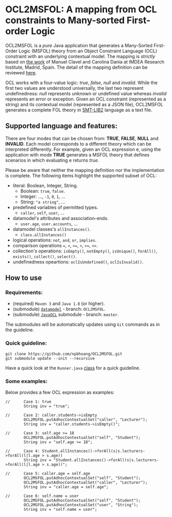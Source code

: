 # OCL2MSFOL: A mapping from OCL constraints to Many-sorted First-order Logic

OCL2MSFOL is a _pure_ Java application that generates a Many-Sorted First-Order Logic (MSFOL) theory from an Object Constraint Language (OCL) constraint with an underlying contextual model. The mapping is _strictly_ based on [the work](https://software.imdea.org/~dania/papers/models2016.pdf) of Manuel Clavel and Carolina Dania at IMDEA Research Institute, Madrid, Spain. The detail of the mapping definition can be reviewed [here](https://software.imdea.org/~dania/tools/definitions.pdf).

OCL works with a four-value logic: _true_, _false_, _null_ and _invalid_. While the first two values are understood universally, 
the last two represent undefinedness: _null_ represents unknown or undefined value whereas _invalid_ represents an error or exception.
Given an OCL constraint (represented as a string) and its contextual model (represented as a JSON file), OCL2MSFOL generates a complete FOL theory in [SMT-LIB2](https://smtlib.cs.uiowa.edu/papers/smt-lib-reference-v2.6-r2021-05-12.pdf) language as a text file.

## Supported language and features:

There are four modes that can be chosen from: **TRUE**, **FALSE**, **NULL** and **INVALID**.
Each model corresponds to a different theory which can be interpreted differently. 
For example, given an OCL expression e, using the application with mode **TRUE** generates a MSFOL 
theory that defines scenarios in which evaluating e returns _true_.

Please be aware that neither the mapping definition nor the implementation is complete. 
The following items highlight the supported subset of OCL:

  - literal: Boolean, Integer, String.
    - Boolean: `true`, `false`.
    - Integer: ..., `-1`, `0`, `1`, ...
    - String: `"a string"`, ...
  - predefined variables of permitted types.
    - `caller`, `self`, `user`, ...
  - datamodel's attributes and association-ends.
    - `user.age`, `user.accounts`, ... 
  - datamodel classes's `allInstances()`.
    - `class.allInstances()`
  - logical operations: `not`, `and`, `or`, `implies`.
  - comparison operations `=`, `<`, `<=`, `>`, `>=`, `<>`.
  - collection's operations: `isEmpty()`, `notEmpty()`, `isUnique()`, `forAll()`, `exists()`, `collect()`, `select()`.
  - undefinedness opeartions: `oclIsUndefined()`, `oclIsInvalid()`.

## How to use

### Requirements:
- (required) `Maven 3` and `Java 1.8` (or higher).
- (submodule) [`datamodel`](https://github.com/MoDELSVGU/datamodel) - branch: `OCL2MSFOL`.
- (submodule) [`JavaOCL`](https://github.com/MoDELSVGU/JavaOCL) submodule - branch: `master`.

The submodules will be automatically updates using `Git` commands as in the guideline.

### Quick guideline:
```
git clone https://github.com/npbhoang/OCL2MSFOL.git
git submodule update --init --recursive
```

Have a quick look at the `Runner.java` [class](https://github.com/npbhoang/OCL2MSFOL/blob/master/src/Runner.java) for a quick guideline.

### Some examples:

Below provides a few OCL expression as examples:

```{java}
//      Case 1: true
        String inv = "true";
        
//      Case 2: caller.students->isEmpty
        OCL2MSFOL.putAdhocContextualSet("caller", "Lecturer");
        String inv = "caller.students->isEmpty()";
        
//      Case 3: self.age >= 18
        OCL2MSFOL.putAdhocContextualSet("self", "Student");
        String inv = "self.age >= 18";
        
//      Case 4: Student.allInstances()->forAll(s|s.lecturers->forAll(l|l.age > s.age))
        String inv = "Student.allInstances()->forAll(s|s.lecturers->forAll(l|l.age > s.age))";

//      Case 5: caller.age = self.age
        OCL2MSFOL.putAdhocContextualSet("self", "Student");
        OCL2MSFOL.putAdhocContextualSet("caller", "Lecturer");
        String inv = "caller.age = self.age";
        
//      Case 6: self.name = user
        OCL2MSFOL.putAdhocContextualSet("self", "Student");
        OCL2MSFOL.putAdhocContextualSet("user", "String");
        String inv = "self.name = user";
```